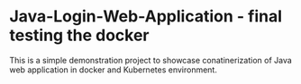 # Java-Login-Web-Application - final testing the docker
This is a simple demonstration project to showcase conatinerization of Java web application in docker and Kubernetes environment.
